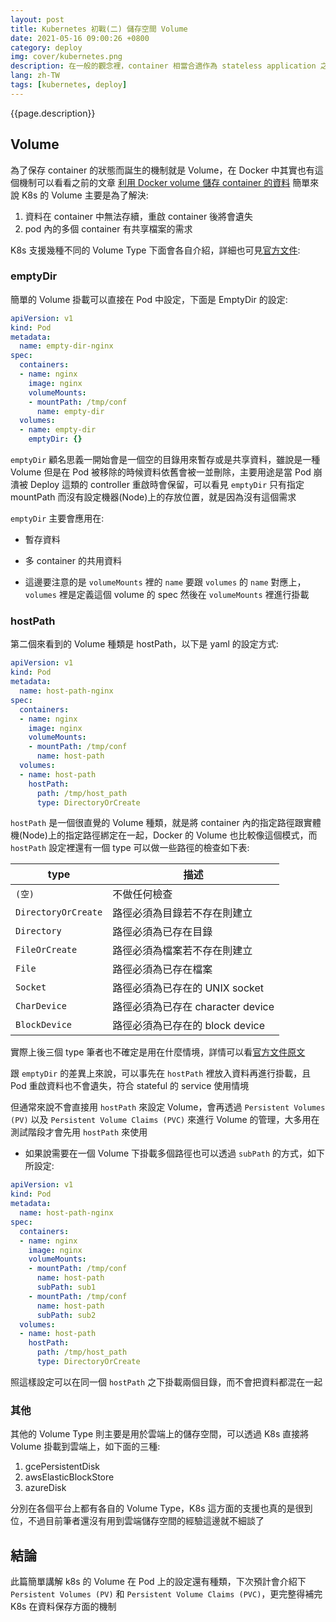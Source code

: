 ```yaml
---
layout: post
title: Kubernetes 初戰(二) 儲存空間 Volume
date: 2021-05-16 09:00:26 +0800
category: deploy
img: cover/kubernetes.png
description: 在一般的觀念裡，container 相當合適作為 stateless application 之用(例如：api service)，但由於 stateful service 的需求也是存在的(例如：各種資料庫、檔案存放伺服器…等等)，因此 Kubernetes 就額外增加了一些相關的機制，讓 pod 也開始能夠承載 stateful application，本篇就簡單接紹 K8s 裡的 Volume 機制，看看是如何將資料保存下來
lang: zh-TW
tags: [kubernetes, deploy]
---
```


{{page.description}}

## Volume
為了保存 container 的狀態而誕生的機制就是 Volume，在 Docker 中其實也有這個機制可以看看之前的文章 [利用 Docker volume 儲存 container 的資料](https://bingdoal.github.io/deploy/2021/01/docker-container-store-data-at-local/) 簡單來說 K8s 的 Volume 主要是為了解決:
1. 資料在 container 中無法存續，重啟 container 後將會遺失
2. pod 內的多個 container 有共享檔案的需求

K8s 支援幾種不同的 Volume Type 下面會各自介紹，詳細也可見[官方文件](https://kubernetes.io/docs/concepts/storage/volumes/):

### emptyDir
簡單的 Volume 掛載可以直接在 Pod 中設定，下面是 EmptyDir 的設定:

```yaml
apiVersion: v1
kind: Pod
metadata:
  name: empty-dir-nginx
spec:
  containers:
  - name: nginx
    image: nginx
    volumeMounts:
    - mountPath: /tmp/conf
      name: empty-dir
  volumes:
  - name: empty-dir
    emptyDir: {}
```

`emptyDir` 顧名思義一開始會是一個空的目錄用來暫存或是共享資料，雖說是一種 Volume 但是在 Pod 被移除的時候資料依舊會被一並刪除，主要用途是當 Pod 崩潰被 Deploy 這類的 controller 重啟時會保留，可以看見 `emptyDir` 只有指定 mountPath 而沒有設定機器(Node)上的存放位置，就是因為沒有這個需求

`emptyDir` 主要會應用在:
+ 暫存資料
+ 多 container 的共用資料

+ 這邊要注意的是 `volumeMounts` 裡的 `name` 要跟 `volumes` 的 `name` 對應上，`volumes` 裡是定義這個 volume 的 spec 然後在 `volumeMounts` 裡進行掛載

### hostPath
第二個來看到的 Volume 種類是 hostPath，以下是 yaml 的設定方式:

```yaml
apiVersion: v1
kind: Pod
metadata:
  name: host-path-nginx
spec:
  containers:
  - name: nginx
    image: nginx
    volumeMounts:
    - mountPath: /tmp/conf
      name: host-path
  volumes:
  - name: host-path
    hostPath:
      path: /tmp/host_path
      type: DirectoryOrCreate
```

`hostPath` 是一個很直覺的 Volume 種類，就是將 container 內的指定路徑跟實體機(Node)上的指定路徑綁定在一起，Docker 的 Volume 也比較像這個模式，而 `hostPath` 設定裡還有一個 type 可以做一些路徑的檢查如下表:

| type                | 描述                              |
| ------------------- | --------------------------------- |
| `(空)`              | 不做任何檢查                      |
| `DirectoryOrCreate` | 路徑必須為目錄若不存在則建立      |
| `Directory`         | 路徑必須為已存在目錄              |
| `FileOrCreate`      | 路徑必須為檔案若不存在則建立      |
| `File`              | 路徑必須為已存在檔案              |
| `Socket`            | 路徑必須為已存在的 UNIX socket    |
| `CharDevice`        | 路徑必須為已存在 character device |
| `BlockDevice`       | 路徑必須為已存在的 block device   |

實際上後三個 type 筆者也不確定是用在什麼情境，詳情可以看[官方文件原文](https://kubernetes.io/docs/concepts/storage/volumes/#hostpath)

跟 `emptyDir` 的差異上來說，可以事先在 `hostPath` 裡放入資料再進行掛載，且 Pod 重啟資料也不會遺失，符合 stateful 的 service 使用情境

但通常來說不會直接用 `hostPath` 來設定 Volume，會再透過 `Persistent Volumes (PV)` 以及 `Persistent Volume Claims (PVC)` 來進行 Volume 的管理，大多用在測試階段才會先用 `hostPath` 來使用

+ 如果說需要在一個 Volume 下掛載多個路徑也可以透過 `subPath` 的方式，如下所設定:

```yaml
apiVersion: v1
kind: Pod
metadata:
  name: host-path-nginx
spec:
  containers:
  - name: nginx
    image: nginx
    volumeMounts:
    - mountPath: /tmp/conf
      name: host-path
      subPath: sub1
    - mountPath: /tmp/conf
      name: host-path
      subPath: sub2
  volumes:
  - name: host-path
    hostPath:
      path: /tmp/host_path
      type: DirectoryOrCreate
```

照這樣設定可以在同一個 `hostPath` 之下掛載兩個目錄，而不會把資料都混在一起
### 其他
其他的 Volume Type 則主要是用於雲端上的儲存空間，可以透過 K8s 直接將 Volume 掛載到雲端上，如下面的三種:
1. gcePersistentDisk
2. awsElasticBlockStore
3. azureDisk

分別在各個平台上都有各自的 Volume Type，K8s 這方面的支援也真的是很到位，不過目前筆者還沒有用到雲端儲存空間的經驗這邊就不細談了

## 結論

此篇簡單講解 k8s 的 Volume 在 Pod 上的設定還有種類，下次預計會介紹下 `Persistent Volumes (PV)` 和 `Persistent Volume Claims (PVC)`，更完整得補完 K8s 在資料保存方面的機制
